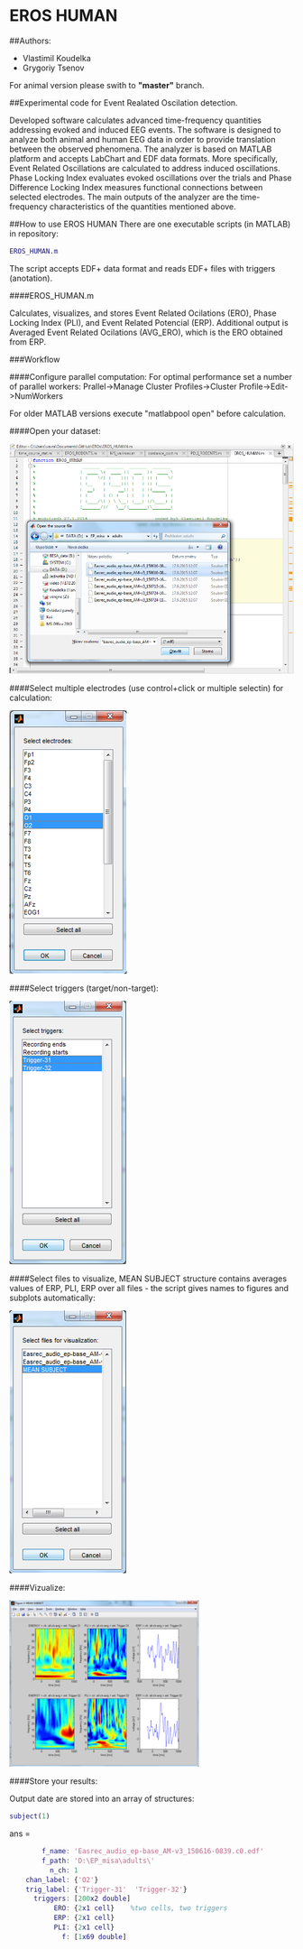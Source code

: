 # EROS HUMAN
##Authors:
* Vlastimil Koudelka
* Grygoriy Tsenov

For animal version please swith to **"master"** branch.

##Experimental code for Event Realated Oscilation detection.

Developed software calculates advanced time-frequency quantities addressing evoked and induced EEG events. The software is designed to analyze both animal and human EEG data in order to provide translation between the observed phenomena. The analyzer is based on MATLAB platform and accepts LabChart and EDF data formats. More specifically, Event Related Oscillations are calculated to address induced oscillations. Phase Locking Index evaluates evoked oscillations over the trials and Phase Difference Locking Index measures functional connections between selected electrodes. The main outputs of the analyzer are the time-frequency characteristics of the quantities mentioned above.

##How to use EROS HUMAN
There are one executable scripts (in MATLAB) in repository:

```MATLAB
EROS_HUMAN.m
```

The script accepts EDF+ data format and reads EDF+ files with triggers (anotation).

####EROS_HUMAN.m

Calculates, visualizes, and stores Event Related Ocilations (ERO), Phase Locking Index (PLI), and Event Related Potencial (ERP). Additional output is Averaged Event Related Ocilations (AVG_ERO), which is the ERO obtained from ERP.

###Workflow

####Configure parallel computation:
For optimal performance set a number of parallel workers: Prallel->Manage Cluster Profiles->Cluster Profile->Edit->NumWorkers

For older MATLAB versions execute "matlabpool open" before calculation.

####Open your dataset:

![Open](https://github.com/VlastaKoudelka/EROs/blob/human/Doc/Open.png)

####Select multiple electrodes (use control+click or multiple selectin) for calculation:

![sel_el](https://github.com/VlastaKoudelka/EROs/blob/human/Doc/sel_el.png)

####Select triggers (target/non-target):

![sel_trg](https://github.com/VlastaKoudelka/EROs/blob/human/Doc/sel_trig.png)

####Select files to visualize, MEAN SUBJECT structure contains averages values of ERP, PLI, ERP over all files - the script gives names to figures and subplots automatically:

![sel_file](https://github.com/VlastaKoudelka/EROs/blob/human/Doc/sel_file.png)

####Vizualize:

![result](https://github.com/VlastaKoudelka/EROs/blob/human/Doc/result.png)

####Store your results:

Output date are stored into an array of structures:

```MATLAB
subject(1)
```

ans = 
```MATLAB
        f_name: 'Easrec_audio_ep-base_AM-v3_150616-0839.c0.edf'
        f_path: 'D:\EP_misa\adults\'
          n_ch: 1
    chan_label: {'O2'}
    trig_label: {'Trigger-31'  'Trigger-32'}
      triggers: [200x2 double]
           ERO: {2x1 cell}    %two cells, two triggers
           ERP: {2x1 cell}    
           PLI: {2x1 cell}
             f: [1x69 double]
```








